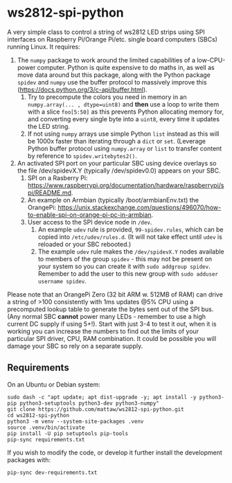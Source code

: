 # ws2812-spi-python
A very simple class to control a string of ws2812 LED strips using SPI interfaces on Raspberry Pi/Orange Pi/etc. single board computers (SBCs) running Linux. It requires:
1. The `numpy` package to work around the limited capabilities of a low-CPU-power computer. Python is quite expensive to do maths in, as well as move data around but this package, along with the Python package `spidev` and `numpy` use the buffer protocol to massively improve this (https://docs.python.org/3/c-api/buffer.html).
   1. Try to precompute the colors you need in memory in an `numpy.array(... , dtype=uint8)` and **then** use a loop to write them with a slice `foo[5:50]` as this prevents Python allocating memory for, and converting every single byte into a `uint8`, every time it updates the LED string.
   1. If not using `numpy` arrays use simple Python `list` instead as this will be 1000x faster than iterating through a `dict` or `set`. (Leverage Python buffer protocol using `numpy.array` or `list` to transfer content by reference to `spidev.writebytes2()`.
3. An activated SPI port on your particular SBC using device overlays so the file /dev/spidevX.Y (typically /dev/spidev0.0) appears on your SBC.
   1. SPI on a Rasberry Pi: https://www.raspberrypi.org/documentation/hardware/raspberrypi/spi/README.md.
   2. An example on Armbian (typically /boot/armbianEnv.txt) the OrangePi: https://unix.stackexchange.com/questions/496070/how-to-enable-spi-on-orange-pi-pc-in-armbian.
   4. User access to the SPI device node in `/dev`. 
      1. An example `udev` rule is provided, `99-spidev.rules`, which can be copied into `/etc/udev/rules.d`. (It will not take effect until `udev` is reloaded or your SBC rebooted.)
      1. The example `udev` rule makes the `/dev/spidevX.Y` nodes available to members of the group `spidev` - this may not be present on your system so you can create it with `sudo addgroup spidev`. Remember to add the user to this new group with `sudo adduser username spidev`.

Please note that an OrangePi Zero (32 bit ARM w. 512MB of RAM) can drive a string of >100 consistently with 1ms updates @5% CPU using a precomputed lookup table to generate the bytes sent out of the SPI bus. (Any normal SBC **cannot** power many LEDs - remember to use a high current DC supply if using 5+!). Start with just 3-4 to test it out, when it is working you can increase the numbers to find out the limits of your particular SPI driver, CPU, RAM combination. It could be possible you will damage your SBC so rely on a separate supply.

## Requirements

On an Ubuntu or Debian system:

```
sudo dash -c "apt update; apt dist-upgrade -y; apt install -y python3-pip python3-setuptools python3-dev python3-numpy"
git clone https://github.com/mattaw/ws2812-spi-python.git
cd ws2812-spi-python
python3 -m venv --system-site-packages .venv
source .venv/bin/activate
pip install -U pip setuptools pip-tools
pip-sync requirements.txt

```

If you wish to modify the code, or develop it further install the development packages with:
```
pip-sync dev-requirements.txt
```

